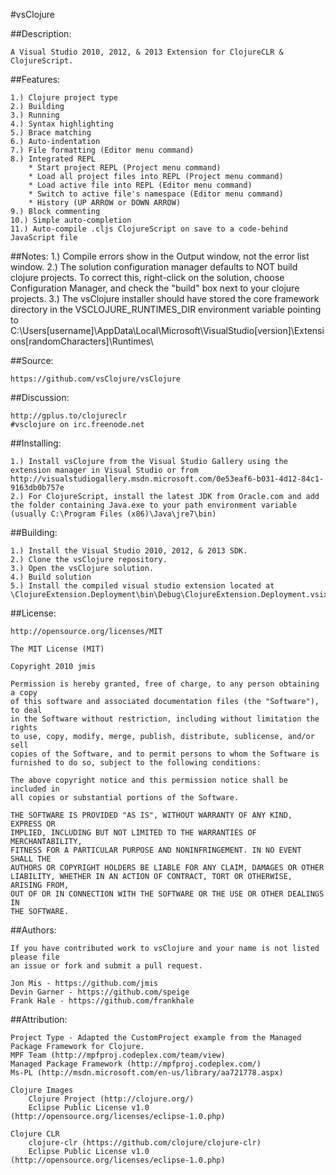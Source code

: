 #vsClojure

##Description:

	A Visual Studio 2010, 2012, & 2013 Extension for ClojureCLR & ClojureScript.

##Features:

	1.) Clojure project type
	2.) Building
	3.) Running
	4.) Syntax highlighting
	5.) Brace matching
	6.) Auto-indentation
	7.) File formatting (Editor menu command)
	8.) Integrated REPL
		* Start project REPL (Project menu command)
		* Load all project files into REPL (Project menu command)
		* Load active file into REPL (Editor menu command)
		* Switch to active file's namespace (Editor menu command)
		* History (UP ARROW or DOWN ARROW)
	9.) Block commenting
	10.) Simple auto-completion
	11.) Auto-compile .cljs ClojureScript on save to a code-behind JavaScript file

##Notes:
	1.) Compile errors show in the Output window, not the error list window.
	2.) The solution configuration manager defaults to NOT build clojure projects. To correct this, right-click on the solution, choose Configuration Manager, and check the "build" box next to your clojure projects.
	3.) The vsClojure installer should have stored the core framework directory in the VSCLOJURE_RUNTIMES_DIR environment variable pointing to C:\Users\[username]\AppData\Local\Microsoft\VisualStudio\[version]\Extensions\[randomCharacters]\Runtimes\

##Source:

	https://github.com/vsClojure/vsClojure

##Discussion:

	http://gplus.to/clojureclr
	#vsclojure on irc.freenode.net

##Installing:

	1.) Install vsClojure from the Visual Studio Gallery using the extension manager in Visual Studio or from http://visualstudiogallery.msdn.microsoft.com/0e53eaf6-b031-4d12-84c1-9163db0b757e
	2.) For ClojureScript, install the latest JDK from Oracle.com and add the folder containing Java.exe to your path environment variable (usually C:\Program Files (x86)\Java\jre7\bin)

##Building:

	1.) Install the Visual Studio 2010, 2012, & 2013 SDK.
	2.) Clone the vsClojure repository.
	3.) Open the vsClojure solution.
	4.) Build solution
	5.) Install the compiled visual studio extension located at \ClojureExtension.Deployment\bin\Debug\ClojureExtension.Deployment.vsix

##License:

	http://opensource.org/licenses/MIT

	The MIT License (MIT)

	Copyright 2010 jmis

	Permission is hereby granted, free of charge, to any person obtaining a copy
	of this software and associated documentation files (the "Software"), to deal
	in the Software without restriction, including without limitation the rights
	to use, copy, modify, merge, publish, distribute, sublicense, and/or sell
	copies of the Software, and to permit persons to whom the Software is
	furnished to do so, subject to the following conditions:

	The above copyright notice and this permission notice shall be included in
	all copies or substantial portions of the Software.

	THE SOFTWARE IS PROVIDED "AS IS", WITHOUT WARRANTY OF ANY KIND, EXPRESS OR
	IMPLIED, INCLUDING BUT NOT LIMITED TO THE WARRANTIES OF MERCHANTABILITY,
	FITNESS FOR A PARTICULAR PURPOSE AND NONINFRINGEMENT. IN NO EVENT SHALL THE
	AUTHORS OR COPYRIGHT HOLDERS BE LIABLE FOR ANY CLAIM, DAMAGES OR OTHER
	LIABILITY, WHETHER IN AN ACTION OF CONTRACT, TORT OR OTHERWISE, ARISING FROM,
	OUT OF OR IN CONNECTION WITH THE SOFTWARE OR THE USE OR OTHER DEALINGS IN
	THE SOFTWARE.

##Authors:

	If you have contributed work to vsClojure and your name is not listed please file
	an issue or fork and submit a pull request.

	Jon Mis - https://github.com/jmis
	Devin Garner - https://github.com/speige
	Frank Hale - https://github.com/frankhale

##Attribution:

	Project Type - Adapted the CustomProject example from the Managed Package Framework for Clojure.
	MPF Team (http://mpfproj.codeplex.com/team/view)
	Managed Package Framework (http://mpfproj.codeplex.com/)
	Ms-PL (http://msdn.microsoft.com/en-us/library/aa721778.aspx)

	Clojure Images
		Clojure Project (http://clojure.org/)
		Eclipse Public License v1.0 (http://opensource.org/licenses/eclipse-1.0.php)

	Clojure CLR
		clojure-clr (https://github.com/clojure/clojure-clr)
		Eclipse Public License v1.0 (http://opensource.org/licenses/eclipse-1.0.php)
